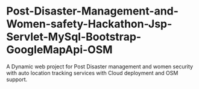 # Post-Disaster-Management-and-Women-safety-Hackathon-Jsp-Servlet-MySql-Bootstrap-GoogleMapApi-OSM
A Dynamic web project for Post Disaster management and women security with auto location tracking services with Cloud deployment and OSM support. 
